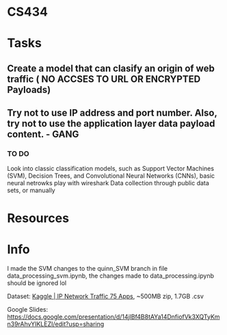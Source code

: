 # CS434
# Tasks
## Create a model that can clasify an origin of web traffic ( NO ACCSES TO URL OR ENCRYPTED Payloads)
## Try not to use IP address and port number. Also, try not to use the application layer data payload content. - GANG 
### TO DO  
Look into classic classification models, such as Support Vector Machines (SVM), Decision Trees, and Convolutional Neural Networks (CNNs), basic neural netrowks 
play with wireshark
Data collection through public data sets, or manually 

# Resources

# Info
I made the SVM changes to the quinn_SVM branch in file data_processing_svm.ipynb, the changes made to data_processing.ipynb should be ignored lol

Dataset: [Kaggle | IP Network Traffic 75 Apps](https://www.kaggle.com/datasets/jsrojas/ip-network-traffic-flows-labeled-with-87-apps), ~500MB zip, 1.7GB .csv

Google Slides: https://docs.google.com/presentation/d/14jlBf4B8tAYa14DnfiofVk3XQTyKmn39rAhvYIKLEZI/edit?usp=sharing